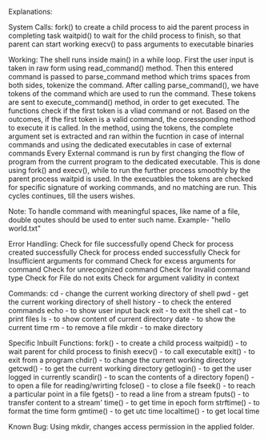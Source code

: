 Explanations:

System Calls:
	fork() to create a child process to aid the parent process in completing task
	waitpid() to wait for the child process to finish, so that parent can start working
	execv() to pass arguments to executable binaries

Working:
	The shell runs inside main() in a while loop.
	First the user input is taken in raw form using read_command() method.
	Then this entered command is passed to parse_command method which trims spaces from both sides, tokenize the command.
	After calling parse_command(), we have tokens of the command which are used to run the command.
	These tokens are sent to execute_command() method, in order to get executed.
	The functions check if the first token is a vliad command or not.
	Based on the outcomes, if the first token is a valid command, the coressponding method to execute it is called.
	In the method, using the tokens, the complete argument set is extracted and ran within the fucntion in case of internal commands and using the dedicated executables in case of external commands
	Every External command is run by first changing the flow of program from the current program to the dedicated executable.
	This is done using fork() and execv(), while to run the further process smoothly by the parent process waitpid is used.
	In the execuatbles the tokens are checked for specific signature of working commands, and no matching are run.
	This cycles continues, till the users wishes.

Note:
	To handle command with meaningful spaces, like name of a file, double qoutes should be used to enter such name. Example- "hello world.txt"
	
Error Handling:
	Check for file successfully opend
	Check for process created successfully
	Check for process ended successfully
	Check for Insufficient arguments for command
	Check for excess arguments for command
	Check for unrecognized command
	Check for Invalid command type
	Check for File do not exits
	Check for argument validity in context
	
Commands:
	cd - change the current working directory of shell
	pwd - get the current working directory of shell
	history - to check the entered commands 
	echo - to show user input back
	exit - to exit the shell
	cat - to print files
	ls - to show content of current directory
	date - to show the current time
	rm - to remove a file
	mkdir - to make directory

Specific Inbuilt Functions:
	fork() - to create a child process
	waitpid() - to wait parent for child process to finish
	execv() - to call executable
	exit() - to exit from a program
	chdir() - to change the current working directory
	getcwd() - to get the current working directory
	getlogin() - to get the user logged in currently
	scandir() - to scan the contents of a directory
	fopen() - to open a file for reading/wrirting
	fclose() - to close a file
	fseek() - to reach a particular point in a file
	fgets() - to read a line from a stream
	fputs() - to transfer content to a stream'
	time() - to get time in epoch form
	strftime() - to format the time form
	gmtime() - to get utc time
	localtime() - to get local time


Known Bug:
Using mkdir, changes access permission in the applied folder.
